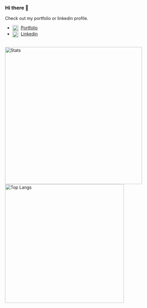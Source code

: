 ### Hi there 👋

Check out my portfolio or linkedin profile. 

- <img src="https://cdn-icons-png.flaticon.com/512/351/351456.png" width=20 style="vertical-align:middle">&nbsp; [Portfolio](https://edoardogruppi.github.io/Portfolio/) 
- <img src=https://cdn-icons-png.flaticon.com/512/3536/3536505.png width=20 style="vertical-align:middle"> &nbsp;[Linkedin](https://www.linkedin.com/in/edoardogruppi)</br></br>

<p>
  <img src="https://github-readme-stats.vercel.app/api?username=EdoardoGruppi&include_all_commits=True&show_icons=True&hide_title=True)" alt="Stats" style="width:450px;"/>
  <img src="https://github-readme-stats.vercel.app/api/top-langs/?username=EdoardoGruppi&layout=compact&langs_count=8&hide_title=True" alt="Top Langs" style="width:390px;"/>
</p>

<!--
Icons sources:
<a href="https://www.flaticon.com/free-icons/linkedin" title="linkedin icons">Linkedin icons created by riajulislam - Flaticon</a>
<a href="https://www.flaticon.com/free-icons/portfolio" title="portfolio icons">Portfolio icons created by Freepik - Flaticon</a>
-->

<!--
**EdoardoGruppi/EdoardoGruppi** is a ✨ _special_ ✨ repository because its `README.md` (this file) appears on your GitHub profile.

Here are some ideas to get you started:

- 🔭 I’m currently working on ...
- 🌱 I’m currently learning ...
- 👯 I’m looking to collaborate on ...
- 🤔 I’m looking for help with ...
- 💬 Ask me about ...
- 📫 How to reach me: ...
- 😄 Pronouns: ...
- ⚡ Fun fact: ...
-->
